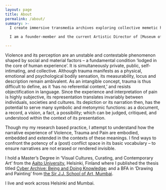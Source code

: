 ```yaml
---
layout: page
title: About
permalink: /about/
summary: >-
  I create immersive transmedia archives exploring collective memetic history through narratives of memory, identity, violence, and conflict.

  I am a founder-member and the current Artistic Director of [Museum of Impossible Forms](https://museumofimpossibleforms.org/), as well as pursuing doctoral studies at the Contemporary Art Department at [Aalto University](https://www.aalto.fi/). I am also working as Artistic Producer at [mcult Media Residency ](https://www.m-cult.org/), Helsinki.

---
```

Violence and its perception are an unstable and contestable phenomenon shaped by social and material factors – a fundamental condition ‘lodged in the core of human experience’. It is simultaneously private, public, self-intimating, and collective. Although trauma manifests as a physical, emotional and psychological bodily sensation, its measurability, locus and description remain ambivalent. As an intangible concept, trauma is thus difficult to define, as it ‘has no referential content,’ and resists objectification in language. Since the experience and interpretation of pain is highly subjective, its representation translates invariably between individuals, societies and cultures. Its depiction or its narration then, has the potential to serve many symbolic and metonymic functions: as a document, a record, a vision, a fact, a possibility; which can be judged, critiqued, and understood within the context of its presentation.

Though my my research based practice, I attempt to understand how the narrative experience of Violence, Trauma and Pain are embodied, embedded and extended in the contexts of these meanings. I find ways to confront the potency of a (post) conflict space in its basic vocabulary – to ensure narratives are not erased or rendered invisible.

 I hold a Master’s Degree in ‘Visual Cultures, Curating, and Contemporary Art’ from the [Aalto University](http://vicca.fi/), Helsinki, Finland where I published the thesis titled [Cyber Archive: Being and Doing Knowledge](https://aliakbarmehta.com/content/cyber-archive); and a BFA in ‘Drawing and Painting’ from [the Sir J.J. School of Art, Mumbai](http://www.sirjjschoolofart.in/).

 I live and work across Helsinki and Mumbai.
